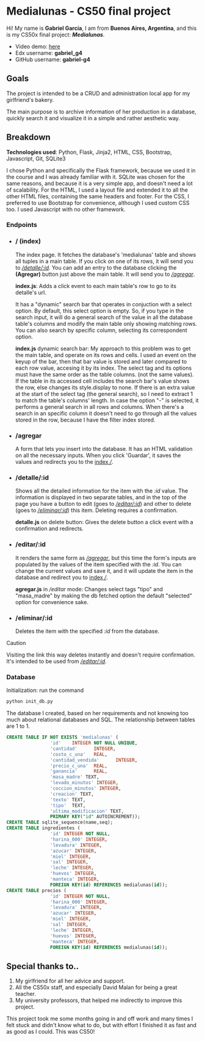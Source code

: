 # Medialunas - CS50 final project

Hi! My name is **Gabriel García**, I am from **Buenos Aires, Argentina**, and this is my CS50x final project: **_Medialunas_**.

* Video demo: [here](https://youtu.be/QGPKzUTrugc)
* Edx username: **gabriel_g4**
* GitHub username: **gabriel-g4**

## Goals

The project is intended to be a CRUD and administration local app for my girlfriend's bakery.

The main purpose is to archive information of her production in a database, quickly search it and visualize it in a simple and rather aesthetic way.


## Breakdown

**Technologies used**: Python, Flask, Jinja2, HTML, CSS, Bootstrap, Javascript, Git, SQLite3

I chose Python and specifically the Flask framework, because we used it in the course and I was already familiar with it. SQLite was chosen for the same reasons, and because it is a very simple app, and doesn't need a lot of scalability.
For the HTML, I used a layout file and extended it to all the other HTML files, containing the same headers and footer. 
For the CSS, I preferred to use Bootstrap for convenience, although I used custom CSS too.
I used Javascript with no other framework.

### Endpoints

* ### / (index)

    The index page. It fetches the database's 'medialunas' table and shows all tuples in a main table. If you click on one of its rows, it will send you to [_/detalle/:id_](#detalleid).
    You can add an entry to the database clicking the **(Agregar)** button just above the main table. It will send you to [_/agregar_](#agregar).

    __index.js__: Adds a click event to each main table's row to go to its detalle's url.

    It has a "dynamic" search bar that operates in conjuction with a select option. By default, this select option is empty. So, if you type in the search input, it will do a general search of the value in all the database table's columns and modify the main table only showing matching rows. You can also search by specific column, selecting its correspondent option.

    __index.js__ dynamic search bar: My approach to this problem was to get the main table, and operate on its rows and cells. I used an event on the keyup of the bar, then that bar value is stored and later compared to each row value, accesing it by its index. The select tag and its options must have the same order as the table columns. (not the same values).
    If the table in its accessed cell includes the search bar's value shows the row, else changes its style.display to none.
    If there is an extra value at the start of the select tag (the general search), so I need to extract 1 to match the table's columns' length.
    In case the option "-" is selected, it performs a general search in all rows and columns.
    When there's a search in an specific column it doesn't need to go through all the values stored in the row, because I have the filter index stored.

* ### /agregar
  
    A form that lets you insert into the database. It has an HTML validation on all the necessary inputs. When you click 'Guardar', it saves the values and redirects you to the [index _/_](#-index).

* ### /detalle/:id

    Shows all the detailed information for the item with the  _:id_ value. The information is displayed in two separate tables, and in the top of the page you have a button to edit (goes to [_/editar/:id_](#editarid)) and other to delete (goes to [_/eliminar/:id_](#eliminarid)) this item. Deleting requires a confirmation.

    __detalle.js__ on delete button: Gives the delete button a click event with a confirmation and redirects.

* ### /editar/:id

    It renders the same form as [_/agregar_](#agregar), but this time the form's inputs are populated by the values of the item specified with the _:id_. You can change the current values and save it, and it will update the item in the database and redirect you to [index _/_](#-index).

    __agregar.js__ in _/editar_ mode: Changes select tags "tipo" and "masa_madre" by making the db fetched option the default "selected" option for convenience sake.

* ### /eliminar/:id

    Deletes the item with the specified _:id_ from the database.
  
>[!CAUTION]
>Visiting the link this way deletes instantly and doesn't require confirmation. It's intended to be used from [_/editar/:id_](#editarid).



### Database
Initialization: run the command 
```bash
python init_db.py
```
The database I created, based on her requirements and not knowing too much about relational databases and SQL. The relationship between tables are 1 to 1.
```sql
CREATE TABLE IF NOT EXISTS 'medialunas' (
                'id'    INTEGER NOT NULL UNIQUE,
                'cantidad'      INTEGER,
                'costo_c_una'   REAL,
                'cantidad_vendida'      INTEGER,
                'precio_c_una'  REAL,
                'ganancia'      REAL,
                'masa_madre' TEXT,
                'levado_minutos' INTEGER,
                'coccion_minutos' INTEGER,
                'creacion' TEXT,
                'texto' TEXT,
                'tipo'  TEXT,
                'ultima_modificacion' TEXT,
                PRIMARY KEY("id" AUTOINCREMENT));
CREATE TABLE sqlite_sequence(name,seq);
CREATE TABLE ingredientes (
                'id' INTEGER NOT NULL,
                'harina_000' INTEGER,
                'levadura' INTEGER,
                'azucar' INTEGER,
                'miel' INTEGER,
                'sal' INTEGER,
                'leche' INTEGER,
                'huevos' INTEGER,
                'manteca' INTEGER,
                FOREIGN KEY(id) REFERENCES medialunas(id));
CREATE TABLE precios (
                'id' INTEGER NOT NULL,
                'harina_000' INTEGER,
                'levadura' INTEGER,
                'azucar' INTEGER,
                'miel' INTEGER,
                'sal' INTEGER,
                'leche' INTEGER,
                'huevos' INTEGER,
                'manteca' INTEGER,
                FOREIGN KEY(id) REFERENCES medialunas(id));
```

## Special thanks to..

1. My girlfriend for all her advice and support.
2. All the CS50x staff, and especially David Malan for being a great teacher.
3. My university professors, that helped me indirectly to improve this project.

This project took me some months going in and off work and many times I felt stuck and didn't know what to do, but with effort I finished it as fast and as good as I could. This was CS50!
